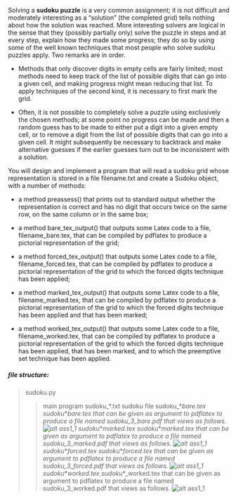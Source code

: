 Solving a **sudoku puzzle** is a very common assignment; it is not difficult and moderately interesting as a “solution” (the completed grid) tells nothing about how the solution was reached. More interesting solvers are logical in the sense that they (possibly partially only) solve the puzzle in steps and at every step, explain how they made some progress; they do so by using some of the well known techniques that most people who solve sudoku puzzles apply. Two remarks are in order.


* Methods that only discover digits in empty cells are fairly limited; most methods need to keep track of the list of possible digits that can go into a given cell, and making progress might mean reducing that list. To apply techniques of the second kind, it is necessary to first mark the grid.

* Often, it is not possible to completely solve a puzzle using exclusively the chosen methods; at some point no progress can be made and then a random guess has to be made to either put a digit into a given empty cell, or to remove a digit from the list of possible digits that can go into a given cell. It might subsequently be necessary to backtrack and make alternative guesses if the earlier guesses turn out to be inconsistent with a solution.

You will design and implement a program that will read a sudoku grid whose representation is stored in a file filename.txt and create a Sudoku object, with a number of methods:

* a method preassess() that prints out to standard output whether the representation is correct and has no digit that occurs twice on the same row, on the same column or in the same box;

* a method bare_tex_output() that outputs some Latex code to a file, filename_bare.tex, that can be compiled by pdflatex to produce a pictorial representation of the grid;

* a method forced_tex_output() that outputs some Latex code to a file, filename_forced.tex, that can be compiled by pdflatex to produce a pictorial representation of the grid to which the forced digits technique has been applied;

* a method marked_tex_output() that outputs some Latex code to a file, filename_marked.tex, that can be compiled by pdflatex to produce a pictorial representation of the grid to which the forced digits technique has been applied and that has been marked;

* a method worked_tex_output() that outputs some Latex code to a file, filename_worked.tex, that can be compiled by pdflatex to produce a pictorial representation of the grid to which the forced digits technique has been applied, that has been marked, and to which the preemptive set technique has been applied.

##### file structure:
>sudoku.py
>>  main program
>sudoku_\*.txt
>>  sudoku file
>sudoku_\*_bare.tex
>>  sudoku_\*_bare.tex that can be given as argument to pdflatex to produce a file named sudoku_3_bare.pdf that views as follows.
![alt ass1_1](https://github.com/mokomokoo/COMP9021-Principles-of-Programming-quizzes-and-assignments/blob/master/assignments/Assignment_1/1.png)
>sudoku_\*_marked.tex
>>   sudoku_\*_marked.tex that can be given as argument to pdflatex to produce a file named sudoku_3_marked.pdf that views as follows.
![alt ass1_1](https://github.com/mokomokoo/COMP9021-Principles-of-Programming-quizzes-and-assignments/blob/master/assignments/Assignment_1/1.png)
>sudoku_\*_forced.tex
>>  sudoku_\*_forced.tex that can be given as argument to pdflatex to produce a file named sudoku_3_forced.pdf that views as follows.
![alt ass1_1](https://github.com/mokomokoo/COMP9021-Principles-of-Programming-quizzes-and-assignments/blob/master/assignments/Assignment_1/1.png)
>sudoku_\*_worked.tex
>>   sudoku_\*_worked.tex that can be given as argument to pdflatex to produce a file named sudoku_3_worked.pdf that views as follows.
![alt ass1_1](https://github.com/mokomokoo/COMP9021-Principles-of-Programming-quizzes-and-assignments/blob/master/assignments/Assignment_1/1.png)
